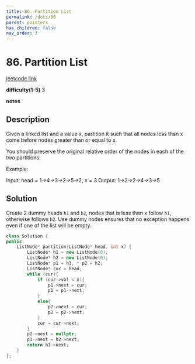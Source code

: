 ```yaml
---
title: 86. Partition List
permalink: /docs/86
parent: pointers
has_children: false
nav_order: 3
---
```

# 86. Partition List
[leetcode link](https://leetcode.com/problems/partition-list/)

**difficulty(1-5)** 
3

**notes**   


## Description
Given a linked list and a value x, partition it such that all nodes less than x come before nodes greater than or equal to x.

You should preserve the original relative order of the nodes in each of the two partitions.

Example:

Input: head = 1->4->3->2->5->2, x = 3
Output: 1->2->2->4->3->5

## Solution
Create 2 dummy heads `h1` and `h2`, nodes that is less than x follow `h1`, otherwise follows `h2`.
Use dummy nodes ensures that no exception happens even if one of the list will be empty.

```c++
class Solution {
public:
    ListNode* partition(ListNode* head, int x) {
        ListNode* h1 = new ListNode(0);
        ListNode* h2 = new ListNode(0);
        ListNode* p1 = h1, * p2 = h2;
        ListNode* cur = head; 
        while (cur){
            if (cur->val < x){
                p1->next = cur;
                p1 = p1->next;
            }
            else{
                p2->next = cur;
                p2 = p2->next;
            }
            cur = cur->next;
        }
        p2->next = nullptr;
        p1->next = h2->next;
        return h1->next;
    }
};
```

<!-- 
Default label
{: .label }

Blue label
{: .label .label-blue }

Stable
{: .label .label-green }

New release
{: .label .label-purple }

Coming soon
{: .label .label-yellow }

Deprecated
{: .label .label-red } -->
